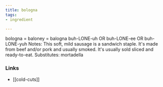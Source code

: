 ```yaml
---
title: bologna
tags:
- ingredient

---
```

bologna = baloney = balogna buh-LONE-uh OR buh-LONE-ee OR buh-LONE-yuh Notes: This soft, mild sausage is a sandwich staple. It's made from beef and/or pork and usually smoked. It's usually sold sliced and ready-to-eat. Substitutes: mortadella

### Links

* [[cold-cuts]]
